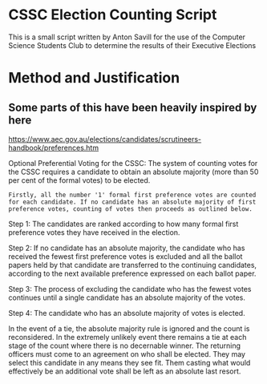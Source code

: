 # CSSC Election Counting Script
This is a small script written by Anton Savill for the use of the Computer Science Students Club to determine the results of their Executive Elections

# Method and Justification

## Some parts of this have been heavily inspired by here 
https://www.aec.gov.au/elections/candidates/scrutineers-handbook/preferences.htm

Optional Preferential Voting for the CSSC:
	The system of counting votes for the CSSC requires a candidate to obtain an absolute majority (more than 50 per cent of the formal votes) to be elected.

	Firstly, all the number '1' formal first preference votes are counted for each candidate. If no candidate has an absolute majority of first preference votes, counting of votes then proceeds as outlined below.


Step 1: The candidates are ranked according to how many formal first preference votes they have received in the election.

Step 2: If no candidate has an absolute majority, the candidate who has received the fewest first preference votes is excluded and all the ballot papers held by that candidate are transferred to the continuing candidates, according to the next available preference expressed on each ballot paper.

Step 3: The process of excluding the candidate who has the fewest votes continues until a single candidate has an absolute majority of the votes.

Step 4: The candidate who has an absolute majority of votes is elected.

In the event of a tie, the absolute majority rule is ignored and the count is reconsidered. In the extremely unlikely event there remains a tie at each stage of the count where there is no decernable winner.
The returning officers must come to an agreement on who shall be elected. They may select this candidate in any means they see fit.
Them casting what would effectively be an additional vote shall be left as an absolute last resort.
